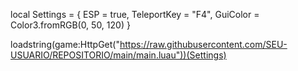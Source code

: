 local Settings = {
    ESP = true,
    TeleportKey = "F4",
    GuiColor = Color3.fromRGB(0, 50, 120)
}

loadstring(game:HttpGet("https://raw.githubusercontent.com/SEU-USUARIO/REPOSITORIO/main/main.luau"))(Settings)

